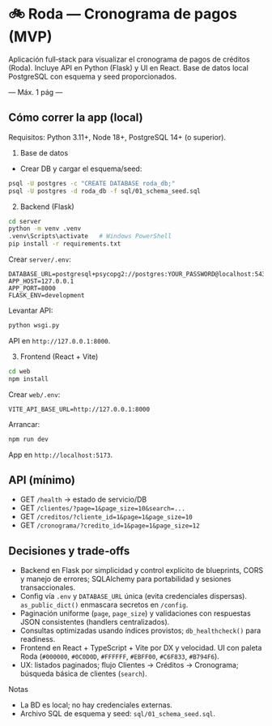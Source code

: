 # 🚲 Roda — Cronograma de pagos (MVP)

Aplicación full‑stack para visualizar el cronograma de pagos de créditos (Roda). Incluye API en Python (Flask) y UI en React. Base de datos local PostgreSQL con esquema y seed proporcionados.

— Máx. 1 pág —

## Cómo correr la app (local)

Requisitos: Python 3.11+, Node 18+, PostgreSQL 14+ (o superior).

1) Base de datos
- Crear DB y cargar el esquema/seed:
```bash
psql -U postgres -c "CREATE DATABASE roda_db;"
psql -U postgres -d roda_db -f sql/01_schema_seed.sql
```

2) Backend (Flask)
```bash
cd server
python -m venv .venv
.venv\Scripts\activate   # Windows PowerShell
pip install -r requirements.txt
```
Crear `server/.env`:
```
DATABASE_URL=postgresql+psycopg2://postgres:YOUR_PASSWORD@localhost:5432/roda_db
APP_HOST=127.0.0.1
APP_PORT=8000
FLASK_ENV=development
```
Levantar API:
```bash
python wsgi.py
```
API en `http://127.0.0.1:8000`.

3) Frontend (React + Vite)
```bash
cd web
npm install
```
Crear `web/.env`:
```
VITE_API_BASE_URL=http://127.0.0.1:8000
```
Arrancar:
```bash
npm run dev
```
App en `http://localhost:5173`.

## API (mínimo)
- GET `/health` → estado de servicio/DB
- GET `/clientes/?page=1&page_size=10&search=...`
- GET `/creditos/?cliente_id=1&page=1&page_size=10`
- GET `/cronograma/?credito_id=1&page=1&page_size=12`

## Decisiones y trade‑offs
- Backend en Flask por simplicidad y control explícito de blueprints, CORS y manejo de errores; SQLAlchemy para portabilidad y sesiones transaccionales.
- Config vía `.env` y `DATABASE_URL` única (evita credenciales dispersas). `as_public_dict()` enmascara secretos en `/config`.
- Paginación uniforme (`page`, `page_size`) y validaciones con respuestas JSON consistentes (handlers centralizados).
- Consultas optimizadas usando índices provistos; `db_healthcheck()` para readiness.
- Frontend en React + TypeScript + Vite por DX y velocidad. UI con paleta Roda (`#000000`, `#0C0D0D`, `#FFFFFF`, `#EBFF00`, `#C6F833`, `#B794F6`).
- UX: listados paginados; flujo Clientes → Créditos → Cronograma; búsqueda básica de clientes (`search`).

Notas
- La BD es local; no hay credenciales externas.
- Archivo SQL de esquema y seed: `sql/01_schema_seed.sql`.
